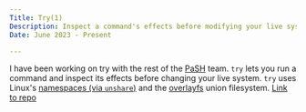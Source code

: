 ```yaml
---
Title: Try(1)
Description: Inspect a command's effects before modifying your live system. Try uses Linux's namespace (via unshare) and the overlayfs union filesystem.
Date: June 2023 - Present

---
```


I have been working on try with the rest of the [PaSH](https://binpa.sh) team.
`try` lets you run a command and inspect its effects before changing your live
system. `try` uses Linux's [namespaces (via
`unshare`)](https://docs.kernel.org/userspace-api/unshare.html) and the
[overlayfs](https://docs.kernel.org/filesystems/overlayfs.html) union
filesystem. [Link to repo](https://github.com/binpash/try)
